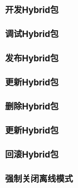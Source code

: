 开发Hybrid包
=======



调试Hybrid包
=========


发布Hybrid包
==========


更新Hybrid包
==========


删除Hybrid包
==========


更新Hybrid包
==========


回滚Hybrid包
==========


强制关闭离线模式
==========